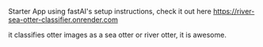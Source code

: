 Starter App using fastAI's setup instructions, check it out here https://river-sea-otter-classifier.onrender.com

it classifies otter images as a sea otter or river otter, it is awesome.

